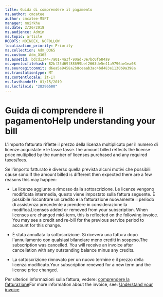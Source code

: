 ```yaml
---
title: Guida di comprendere il pagamento
ms.author: cmcatee
author: cmcatee-MSFT
manager: mnirkhe
ms.date: 2/20/2018
ms.audience: Admin
ms.topic: article
ROBOTS: NOINDEX, NOFOLLOW
localization_priority: Priority
ms.collection: Adm_O365
ms.custom: Adm_O365
ms.assetid: bdcd1344-7a01-4a3f-90ad-3e7bc0f684a9
ms.openlocfilehash: 82bf25d69f88699bef2663de5e41a9796ae1ea08
ms.sourcegitcommit: d6ea5e9458a2b8ceaab3ac4bd483e1130b9a398a
ms.translationtype: MT
ms.contentlocale: it-IT
ms.lasthandoff: 01/15/2019
ms.locfileid: "28296500"
---
```

# <a name="help-understanding-your-bill"></a><span data-ttu-id="225df-102">Guida di comprendere il pagamento</span><span class="sxs-lookup"><span data-stu-id="225df-102">Help understanding your bill</span></span>

<span data-ttu-id="225df-103">L'importo fatturato riflette il prezzo della licenza moltiplicato per il numero di licenze acquistate e le tasse tasse.</span><span class="sxs-lookup"><span data-stu-id="225df-103">The amount billed reflects the license price multiplied by the number of licenses purchased and any required taxes/fees.</span></span>
  
<span data-ttu-id="225df-104">Se l'importo fatturato è diverso quella prevista alcuni motivi che possibili cause sono:</span><span class="sxs-lookup"><span data-stu-id="225df-104">If the amount billed is different then expected there are a few reasons this may happen:</span></span>
  
- <span data-ttu-id="225df-p101">Le licenze aggiunto o rimosso dalla sottoscrizione. Le licenze vengono modificata intermedia, questo viene impostato sulla fattura seguente. È possibile riscontrare un credito e la fatturazione nuovamente il periodo di assistenza precedente a prendere in considerazione la modifica.</span><span class="sxs-lookup"><span data-stu-id="225df-p101">Licenses added or removed from your subscription. When licenses are changed mid-term, this is reflected on the following invoice. You may see a credit and re-bill for the previous service period to account for this change.</span></span>
    
- <span data-ttu-id="225df-p102">È stata annullata la sottoscrizione. Si riceverà una fattura dopo l'annullamento con qualsiasi bilanciare meno crediti in sospeso.</span><span class="sxs-lookup"><span data-stu-id="225df-p102">The subscription was cancelled. You will receive an invoice after cancellation with any outstanding balance minus any credits.</span></span>
    
- <span data-ttu-id="225df-110">La sottoscrizione rinnovato per un nuovo termine e il prezzo della licenza modificato.</span><span class="sxs-lookup"><span data-stu-id="225df-110">Your subscription renewed for a new term and the license price changed.</span></span>
    
<span data-ttu-id="225df-111">Per ulteriori informazioni sulla fattura, vedere: [comprendere la fatturazione](https://support.office.com/article/0724b428-fb59-4962-8c37-6674166d7507)</span><span class="sxs-lookup"><span data-stu-id="225df-111">For more information about the invoice, see: [Understand your invoice](https://support.office.com/article/0724b428-fb59-4962-8c37-6674166d7507)</span></span>
  

